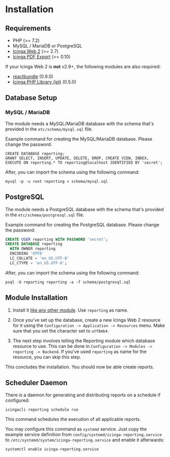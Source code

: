 # Installation <a id="installation"></a>

## Requirements <a id="installation-requirements">

* PHP (>= 7.2)
* MySQL / MariaDB or PostgreSQL
* [Icinga Web 2](https://github.com/Icinga/icingaweb2) (>= 2.7)
* [Icinga PDF Export](https://github.com/Icinga/icingaweb2-module-pdfexport) (>= 0.10)

If your Icinga Web 2 is **not** v2.9+, the following modules are also required:

* [reactbundle](https://github.com/Icinga/icingaweb2-module-reactbundle) (0.9.0)
* [Icinga PHP Library (ipl)](https://github.com/Icinga/icingaweb2-module-ipl) (0.5.0)

## Database Setup <a id="installation-database-setup">

### MySQL / MariaDB

The module needs a MySQL/MariaDB database with the schema that's provided in the `etc/schema/mysql.sql` file.

Example command for creating the MySQL/MariaDB database. Please change the password:

```
CREATE DATABASE reporting;
GRANT SELECT, INSERT, UPDATE, DELETE, DROP, CREATE VIEW, INDEX, EXECUTE ON reporting.* TO reporting@localhost IDENTIFIED BY 'secret';
```

After, you can import the schema using the following command:

```
mysql -p -u root reporting < schema/mysql.sql
```

## PostgreSQL

The module needs a PostgreSQL database with the schema that's provided in the `etc/schema/postgresql.sql` file.

Example command for creating the PostgreSQL database. Please change the password:

```sql
CREATE USER reporting WITH PASSWORD 'secret';
CREATE DATABASE reporting
  WITH OWNER reporting
  ENCODING 'UTF8'
  LC_COLLATE = 'en_US.UTF-8'
  LC_CTYPE = 'en_US.UTF-8';
```

After, you can import the schema using the following command:

```
psql -U reporting reporting -a -f schema/postgresql.sql
```

## Module Installation

1. Install it [like any other module](https://icinga.com/docs/icinga-web-2/latest/doc/08-Modules/#installation).
Use `reporting` as name.

2. Once you've set up the database, create a new Icinga Web 2 resource for it using the
`Configuration -> Application -> Resources` menu. Make sure that you set the character set to `utf8mb4`.

3. The next step involves telling the Reporting module which database resource to use. This can be done in
`Configuration -> Modules -> reporting -> Backend`. If you've used `reporting` as name for the resource,
you can skip this step.

This concludes the installation. You should now be able create reports.

## Scheduler Daemon

There is a daemon for generating and distributing reports on a schedule if configured:

```
icingacli reporting schedule run
```

This command schedules the execution of all applicable reports.

You may configure this command as `systemd` service. Just copy the example service definition from
`config/systemd/icinga-reporting.service` to `/etc/systemd/system/icinga-reporting.service` and enable it afterwards:

```
systemctl enable icinga-reporting.service
```
